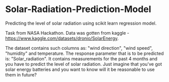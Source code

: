# Solar-Radiation-Prediction-Model
Predicting the level of solar radiation using scikit learn regression model.

Task from NASA Hackathon. Data was gotten from kaggle - https://www.kaggle.com/datasets/dronio/SolarEnergy.

The dataset contains such columns as: "wind direction", "wind speed", "humidity" and temperature. The response parameter that is to be predicted is: "Solar_radiation". It contains measurements for the past 4 months and you have to predict the level of solar radiation.
Just imagine that you've got solar energy batteries and you want to know will it be reasonable to use them in future?
